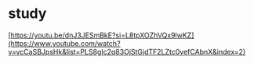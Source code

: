 # study
[https://youtu.be/dnJ3JESmBkE?si=L8tpXOZhVQx9lwKZ](https://www.youtube.com/watch?v=vcCaSBJpsHk&list=PLS8gIc2q83OjStGjdTF2LZtc0vefCAbnX&index=2)
